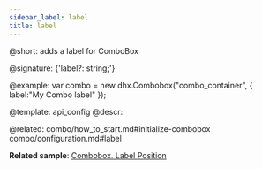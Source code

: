 ```yaml
---
sidebar_label: label
title: label
---          
```


@short: adds a label for ComboBox

@signature: {'label?: string;'}

@example: 
var combo = new dhx.Combobox("combo_container", {
    label:"My Combo label"
});


@template:	api_config
@descr: 

@related: combo/how_to_start.md#initialize-combobox
combo/configuration.md#label

**Related sample**: [Combobox. Label Position](https://snippet.dhtmlx.com/2936fray)